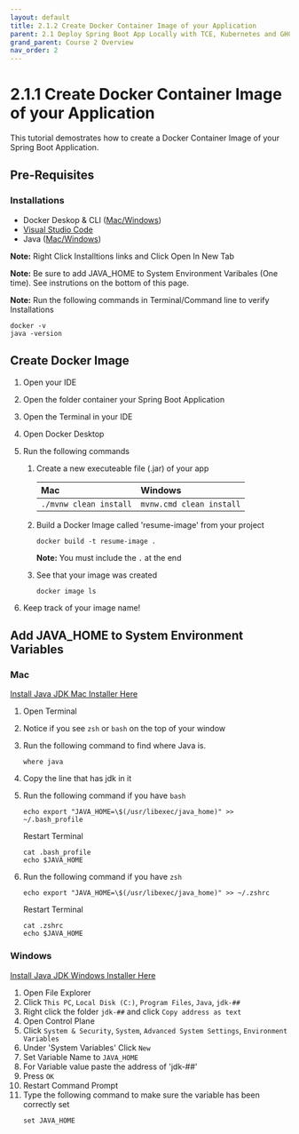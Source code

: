 ```yaml
---
layout: default
title: 2.1.2 Create Docker Container Image of your Application
parent: 2.1 Deploy Spring Boot App Locally with TCE, Kubernetes and GHCR
grand_parent: Course 2 Overview
nav_order: 2
---
```

# 2.1.1 Create Docker Container Image of your Application
This tutorial demostrates how to create a Docker Container Image of your Spring Boot Application.

## Pre-Requisites
### Installations
* Docker Deskop & CLI ([Mac](https://docs.docker.com/desktop/install/mac-install/)[/Windows](https://docs.docker.com/desktop/install/windows-install/))
* [Visual Studio Code](https://code.visualstudio.com/download)
* Java ([Mac](https://www.oracle.com/java/technologies/downloads/#jdk19-mac)[/Windows](https://www.oracle.com/java/technologies/downloads/#jdk19-windows))

**Note:** Right Click Installtions links and Click Open In New Tab

**Note:** Be sure to add JAVA_HOME to System Environment Varibales (One time). See instrutions on the bottom of this page.

**Note:** Run the following commands in Terminal/Command line to verify Installations
```
docker -v
java -version
```


## Create Docker Image
1. Open your IDE
2. Open the folder container your Spring Boot Application
3. Open the Terminal in your IDE
4. Open Docker Desktop
5. Run the following commands
    1. Create a new executeable file (.jar) of your app 
    
        | Mac        | Windows          |
        |:-------------|:------------------|
        | `./mvnw clean install`           | `mvnw.cmd clean install`|

    2. Build a Docker Image called 'resume-image' from your project 
    
        ```
        docker build -t resume-image . 
        ```
        **Note:** You must include the `.` at the end

    3. See that your image was created
        ```
        docker image ls
        ```

5. Keep track of your image name!


## Add JAVA_HOME to System Environment Variables
### Mac

<a href = "https://www.oracle.com/java/technologies/downloads/#jdk19-mac" target = "_blank">Install Java JDK Mac Installer Here</a>

1. Open Terminal
2. Notice if you see `zsh` or `bash` on the top of your window
3. Run the following command to find where Java is.
    ```
    where java
    ```
4. Copy the line that has jdk in it
3. Run the following command if you have `bash`
    ```
    echo export "JAVA_HOME=\$(/usr/libexec/java_home)" >> ~/.bash_profile
    ```
    Restart Terminal

    ```
    cat .bash_profile
    echo $JAVA_HOME
    ```
3. Run the following command if you have `zsh`
    ```
    echo export "JAVA_HOME=\$(/usr/libexec/java_home)" >> ~/.zshrc
    ```
    Restart Terminal
    
    ```
    cat .zshrc
    echo $JAVA_HOME
    ```

### Windows

<a href = "https://www.oracle.com/java/technologies/downloads/#jdk19-windows" target = "_blank">Install Java JDK Windows Installer Here</a>

1. Open File Explorer
2. Click `This PC`, `Local Disk (C:)`, `Program Files`, `Java`, `jdk-##`
2. Right click the folder `jdk-##` and click `Copy address as text`
3. Open Control Plane
4. Click `System & Security`, `System`, `Advanced System Settings`, `Environment Variables`
5. Under 'System Variables' Click `New`
6. Set Variable Name to `JAVA_HOME` 
7. For Variable value paste the address of 'jdk-##'
8. Press `OK`
9. Restart Command Prompt
10. Type the following command to make sure the variable has been correctly set
    ```
    set JAVA_HOME
    ```
